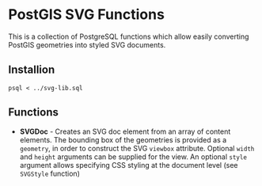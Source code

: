 # PostGIS SVG Functions

This is a collection of PostgreSQL functions which allow easily converting PostGIS geometries into styled SVG documents.

## Installion

```
psql < ../svg-lib.sql
```

## Functions

* **SVGDoc** - Creates an SVG doc element from an array of content elements.  The bounding box of the geometries is provided
  as a `geometry`, in order to construct the SVG `viewbox` attribute.  Optional `width` and `height` arguments can be supplied
  for the view.  An optional `style` argument allows specifying CSS styling at the document level (see `SVGStyle` function)
  
